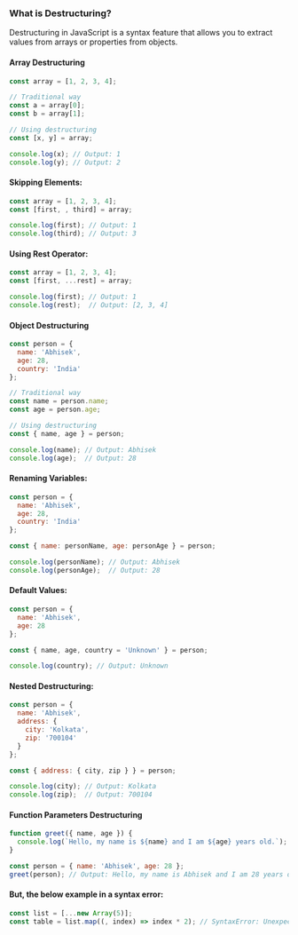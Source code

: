 ### What is Destructuring?

Destructuring in JavaScript is a syntax feature that allows you to extract values from arrays or properties from objects.

#### Array Destructuring

```js
const array = [1, 2, 3, 4];

// Traditional way
const a = array[0];
const b = array[1];

// Using destructuring
const [x, y] = array;

console.log(x); // Output: 1
console.log(y); // Output: 2

```

#### Skipping Elements:

```js
const array = [1, 2, 3, 4];
const [first, , third] = array;

console.log(first); // Output: 1
console.log(third); // Output: 3

```

#### Using Rest Operator:

```js
const array = [1, 2, 3, 4];
const [first, ...rest] = array;

console.log(first); // Output: 1
console.log(rest);  // Output: [2, 3, 4]

```

#### Object Destructuring

```js
const person = {
  name: 'Abhisek',
  age: 28,
  country: 'India'
};

// Traditional way
const name = person.name;
const age = person.age;

// Using destructuring
const { name, age } = person;

console.log(name); // Output: Abhisek
console.log(age);  // Output: 28

```

#### Renaming Variables:

```js
const person = {
  name: 'Abhisek',
  age: 28,
  country: 'India'
};

const { name: personName, age: personAge } = person;

console.log(personName); // Output: Abhisek
console.log(personAge);  // Output: 28

```

#### Default Values:

```js
const person = {
  name: 'Abhisek',
  age: 28
};

const { name, age, country = 'Unknown' } = person;

console.log(country); // Output: Unknown

```

#### Nested Destructuring:

```js
const person = {
  name: 'Abhisek',
  address: {
    city: 'Kolkata',
    zip: '700104'
  }
};

const { address: { city, zip } } = person;

console.log(city); // Output: Kolkata
console.log(zip);  // Output: 700104

```

#### Function Parameters Destructuring

```js
function greet({ name, age }) {
  console.log(`Hello, my name is ${name} and I am ${age} years old.`);
}

const person = { name: 'Abhisek', age: 28 };
greet(person); // Output: Hello, my name is Abhisek and I am 28 years old.

```

#### But, the below example in a syntax error:

```js
const list = [...new Array(5)];
const table = list.map((, index) => index * 2); // SyntaxError: Unexpected token ','
```
